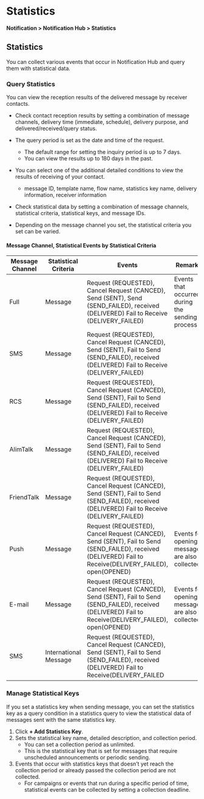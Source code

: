 <style>
.page__rnb .lst_rnb_item .rnb_item:first-of-type a {
    display: inline !important;
}
</style>
<h1>Statistics</h1>

**Notification > Notification Hub > Statistics**


## Statistics

You can collect various events that occur in Notification Hub and query them with statistical data.

### Query Statistics

You can view the reception results of the delivered message by receiver contacts.

* Check contact reception results by setting a combination of message channels, delivery time (immediate, schedule), delivery purpose, and delivered/received/query status.
* The query period is set as the date and time of the request.
    * The default range for setting the inquiry period is up to 7 days.
    * You can view the results up to 180 days in the past.
* You can select one of the additional detailed conditions to view the results of receiving of your contact.
    * message ID, template name, flow name, statistics key name, delivery information, receiver information

* Check statistical data by setting a combination of message channels, statistical criteria, statistical keys, and message IDs.
* Depending on the message channel you set, the statistical criteria you set can be varied.

#### Message Channel, Statistical Events by Statistical Criteria

| Message Channel | Statistical Criteria | Events                                                                                                       | Remarks | 
| - | - |----------------------------------------------------------------------------------------------------------| - | 
| Full | Message | Request (REQUESTED), Cancel Request (CANCED), Send (SENT), Send (SEND_FAILED), received (DELIVERED) Fail to Receive (DELIVERY_FAILED) | Events that occurred during the sending process | 
| SMS | Message | Request (REQUESTED), Cancel Request (CANCED), Send (SENT), Fail to Send (SEND_FAILED), received (DELIVERED) Fail to Receive (DELIVERY_FAILED)    | | 
| RCS | Message | Request (REQUESTED), Cancel Request (CANCED), Send (SENT), Fail to Send (SEND_FAILED), received (DELIVERED) Fail to Receive (DELIVERY_FAILED)    | | 
| AlimTalk| Message | Request (REQUESTED), Cancel Request (CANCED), Send (SENT), Fail to Send (SEND_FAILED), received (DELIVERED) Fail to Receive (DELIVERY_FAILED)    | | 
| FriendTalk | Message | Request (REQUESTED), Cancel Request (CANCED), Send (SENT), Fail to Send (SEND_FAILED), received (DELIVERED) Fail to Receive (DELIVERY_FAILED)    | | 
| Push | Message | Request (REQUESTED), Cancel Request (CANCED), Send (SENT), Fail to Send (SEND_FAILED), received (DELIVERED) Fail to Receive(DELIVERY_FAILED), open(OPENED) | Events for opening messages are also collected. | 
| E-mail | Message | Request (REQUESTED), Cancel Request (CANCED), Send (SENT), Fail to Send (SEND_FAILED), received (DELIVERED) Fail to Receive(DELIVERY_FAILED), open(OPENED) | Events for opening messages are also collected. | 
| SMS | International Message | Request (REQUESTED), Cancel Request (CANCED), Send (SENT), Fail to Send (SEND_FAILED), received (DELIVERED) Fail to Receive(DELIVERY_FAILED  | |

### Manage Statistical Keys

If you set a statistics key when sending message, you can set the statistics key as a query condition in a statistics query to view the statistical data of messages sent with the same statistics key.

1. Click **+ Add Statistics Key**.
2. Sets the statistical key name, detailed description, and collection period.
    * You can set a collection period as unlimited.
    * This is the statistical key that is set for messages that require unscheduled announcements or periodic sending.
3. Events that occur with statistics keys that doesn’t yet reach the collection period or already passed the collection period are not collected.
    * For campaigns or events that run during a specific period of time, statistical events can be collected by setting a collection deadline.